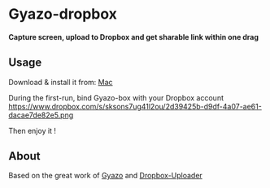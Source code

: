 # Gyazo-dropbox
#### Capture screen, upload to Dropbox and get sharable link within one drag ####

## Usage
Download & install it from: [Mac](https://github.com/lanyuyang/Gyazo-dropbox/blob/master/Gyazo-dropbox.dmg?raw=true)

During the first-run, bind Gyazo-box with your Dropbox account  
https://www.dropbox.com/s/sksons7ug41l2ou/2d39425b-d9df-4a07-ae61-dacae7de82e5.png

Then enjoy it !


## About

Based on the great work of [Gyazo](https://gyazo.com) and [Dropbox-Uploader](https://github.com/andreafabrizi/Dropbox-Uploader)
